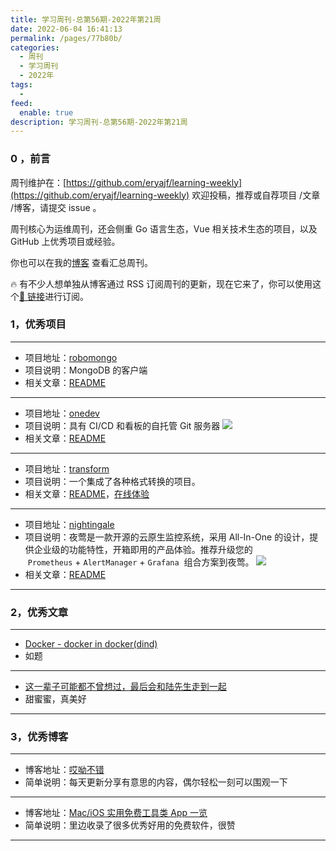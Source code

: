 ```yaml
---
title: 学习周刊-总第56期-2022年第21周
date: 2022-06-04 16:41:13
permalink: /pages/77b80b/
categories:
  - 周刊
  - 学习周刊
  - 2022年
tags:
  -
feed:
  enable: true
description: 学习周刊-总第56期-2022年第21周
---
```


### 0 ，前言

周刊维护在：[https://github.com/eryajf/learning-weekly](https://github.com/eryajf/learning-weekly) 欢迎投稿，推荐或自荐项目 /文章 /博客，请提交 issue 。

周刊核心为运维周刊，还会侧重 Go 语言生态，Vue 相关技术生态的项目，以及 GitHub 上优秀项目或经验。

你也可以在我的[博客](https://wiki.eryajf.net/learning-weekly/) 查看汇总周刊。

🔥 有不少人想单独从博客通过 RSS 订阅周刊的更新，现在它来了，你可以使用这个[🔗 链接](https://wiki.eryajf.net/learning-weekly.xml)进行订阅。

### 1，优秀项目

---

- 项目地址：[robomongo](https://github.com/Studio3T/robomongo)
- 项目说明：MongoDB 的客户端
- 相关文章：[README](https://github.com/Studio3T/robomongo#readme)

---

- 项目地址：[onedev](https://github.com/theonedev/onedev)
- 项目说明：具有 CI/CD 和看板的自托管 Git 服务器
  ![](http://t.eryajf.net/imgs/2022/05/3d9cc5b7c4ebf826.gif)
- 相关文章：[README](https://github.com/theonedev/onedev#readme)

---

- 项目地址：[transform](https://github.com/ritz078/transform)
- 项目说明：一个集成了各种格式转换的项目。
- 相关文章：[README](https://github.com/ritz078/transform#readme)，[在线体验](https://transform.tools/)

---

- 项目地址：[nightingale](https://github.com/ccfos/nightingale)
- 项目说明：夜莺是一款开源的云原生监控系统，采用 All-In-One 的设计，提供企业级的功能特性，开箱即用的产品体验。推荐升级您的  `Prometheus` + `AlertManager` + `Grafana`  组合方案到夜莺。
  ![](http://t.eryajf.net/imgs/2022/05/916740e4c18787ce.png)
- 相关文章：[README](https://github.com/ccfos/nightingale/blob/main/README_ZH.md)

---

### 2，优秀文章

---

- [Docker - docker in docker(dind)](https://www.cnblogs.com/anliven/p/13551614.html)
- 如题

---

- [这一辈子可能都不曾想过，最后会和陆先生走到一起](https://luxingwen.github.io/2020/05/26/%E8%BF%99%E4%B8%80%E8%BE%88%E5%AD%90%E5%8F%AF%E8%83%BD%E9%83%BD%E4%B8%8D%E6%9B%BE%E6%83%B3%E8%BF%87%EF%BC%8C%E6%9C%80%E5%90%8E%E4%BC%9A%E5%92%8C%E9%99%86%E5%85%88%E7%94%9F%E8%B5%B0%E5%88%B0%E4%B8%80%E8%B5%B7/)
- 甜蜜蜜，真美好

---

### 3，优秀博客

---

- 博客地址：[哎呦不错](https://aiyoubucuo.com/)
- 简单说明：每天更新分享有意思的内容，偶尔轻松一刻可以围观一下

---

- 博客地址：[Mac/iOS 实用免费工具类 App 一览](https://zh.okaapps.com/)
- 简单说明：里边收录了很多优秀好用的免费软件，很赞

---
